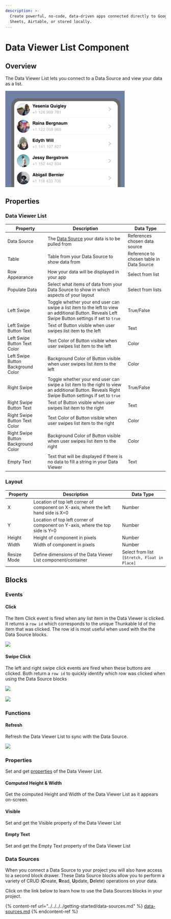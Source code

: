 ```yaml
---
description: >-
  Create powerful, no-code, data-driven apps connected directly to Google
  Sheets, Airtable, or stored locally.
---
```


# Data Viewer List Component

## Overview

The Data Viewer List lets you connect to a Data Source and view your data as a list.

<div align="left">

<img src="../../../../.gitbook/assets/Screen Shot 2022-02-04 at 12.47.54 PM.png" alt="Example of a Data viewer List. Data is dummy data from Webflow." width="375">

</div>

## Properties

### Data Viewer List

| Property                            | Description                                                                                                                                        | Data Type                                |
| ----------------------------------- | -------------------------------------------------------------------------------------------------------------------------------------------------- | ---------------------------------------- |
| Data Source                         | The [Data Source](../../../../getting-started/data-sources.md#add-a-data-source-to-your-app) your data is to be pulled from                        | References chosen data source            |
| Table                               | Table from your Data Source to show data from                                                                                                      | Reference to chosen table in Data Source |
| Row Appearance                      | How your data will be displayed in your app                                                                                                        | Select from list                         |
| Populate Data                       | Select what items of data from your Data Source to show in which aspects of your layout                                                            | Select from lists                        |
| Left Swipe                          | Toggle whether your end user can swipe a list item to the left to view an additional Button. Reveals Left Swipe Button settings if set to `true`   | True/False                               |
| Left Swipe Button Text              | Text of Button visible when user swipes list item to the left                                                                                      | Text                                     |
| Left Swipe Button Text Color        | Text Color of Button visible when user swipes list item to the left                                                                                | Color                                    |
| Left Swipe Button Background Color  | Background Color of Button visible when user swipes list item to the left                                                                          | Color                                    |
| Right Swipe                         | Toggle whether your end user can swipe a list item to the right to view an additional Button. Reveals Right Swipe Button settings if set to `true` | True/False                               |
| Right Swipe Button Text             | Text of Button visible when user swipes list item to the right                                                                                     | Text                                     |
| Right Swipe Button Text Color       | Text Color of Button visible when user swipes list item to the right                                                                               | Color                                    |
| Right Swipe Button Background Color | Background Color of Button visible when user swipes list item to the right                                                                         | Color                                    |
| Empty Text                          | Text that will be displayed if there is no data to fill a string in your Data Viewer                                                               | Text                                     |

### Layout

| Property    | Description                                                                         | Data Type                                    |
| ----------- | ----------------------------------------------------------------------------------- | -------------------------------------------- |
| X           | Location of top left corner of component on X-axis, where the left hand side is X=0 | Number                                       |
| Y           | Location of top left corner of component on Y-axis, where the top side is Y=0       | Number                                       |
| Height      | Height of component in pixels                                                       | Number                                       |
| Width       | Width of component in pixels                                                        | Number                                       |
| Resize Mode | Define dimensions of the Data Viewer List component/container                       | Select from list `[Stretch, Float in Place]` |

## Blocks

### Events

#### Click&#x20;

The Item Click event is fired when any list item in the Data Viewer is clicked. It returns a `row id` which corresponds to the unique Thunkable Id of the item that was clicked. The row id is most useful when used with the the Data Source blocks.

![](../../../../.gitbook/assets/item\_click.png)

#### Swipe Click

The left and right swipe click events are fired when these buttons are clicked. Both return a `row id` to quickly identify which row was clicked when using the Data Source blocks

![](../../../../.gitbook/assets/left\_swipe.png)

![](../../../../.gitbook/assets/right\_swipe.png)

### Functions

#### Refresh

Refresh the Data Viewer List to sync with the Data Source.

![](../../../../.gitbook/assets/dvl\_refresh.png)



### Properties

Set and get [properties](data-viewer-list.md#properties) of the Data Viewer List.

#### Computed Height & Width

Get the computed Height and Width of the Data Viewer List as it appears on-screen.

#### Visible

Set and get the Visible property of the Data Viewer List

#### Empty Text

Set and get the Empty Text property of the Data Viewer List

### Data Sources

When you connect a Data Source to your project you will also have access to a second block drawer. These Data Source blocks allow you to perform a variety of CRUD (**C**reate, **R**ead, **U**pdate, **D**elete) operations on your data.&#x20;

Click on the link below to learn how to use the Data Sources blocks in your project.&#x20;

{% content-ref url="../../../../getting-started/data-sources.md" %}
[data-sources.md](../../../../getting-started/data-sources.md)
{% endcontent-ref %}
